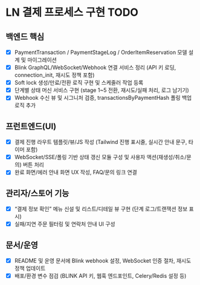 # LN 결제 프로세스 구현 TODO

## 백엔드 핵심
- [x] PaymentTransaction / PaymentStageLog / OrderItemReservation 모델 설계 및 마이그레이션
- [x] Blink GraphQL/WebSocket/Webhook 연결 서비스 정리 (API 키 로딩, connection_init, 재시도 정책 포함)
- [x] Soft lock 생성/만료/전환 로직 구현 및 스케줄러 작업 등록
- [x] 단계별 상태 머신 서비스 구현 (stage 1~5 전환, 재시도/실패 처리, 로그 남기기)
- [x] Webhook 수신 뷰 및 시그니처 검증, transactionsByPaymentHash 폴링 백업 로직 추가

## 프런트엔드(UI)
- [x] 결제 진행 라우트 템플릿/뷰/JS 작성 (Tailwind 진행 표시줄, 실시간 안내 문구, 타이머 포함)
- [x] WebSocket/SSE/폴링 기반 상태 갱신 모듈 구성 및 사용자 액션(재생성/취소/문의) 버튼 처리
- [x] 완료 화면/에러 안내 화면 UX 작성, FAQ/문의 링크 연결

## 관리자/스토어 기능
- [x] “결제 정보 확인” 메뉴 신설 및 리스트/디테일 뷰 구현 (단계 로그/트랜잭션 정보 표시)
- [x] 실패/지연 주문 필터링 및 연락처 안내 UI 구성

## 문서/운영
- [x] README 및 운영 문서에 Blink webhook 설정, WebSocket 인증 절차, 재시도 정책 업데이트
- [x] 배포/환경 변수 점검 (BLINK API 키, 웹훅 엔드포인트, Celery/Redis 설정 등)
